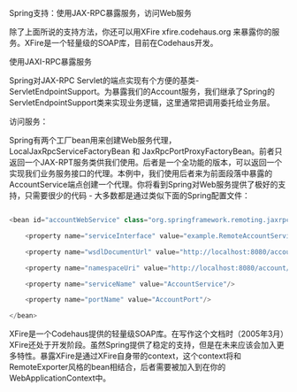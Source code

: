 Spring支持：使用JAX-RPC暴露服务，访问Web服务
除了上面所说的支持方法，你还可以用XFire xfire.codehaus.org 来暴露你的服务。XFire是一个轻量级的SOAP库，目前在Codehaus开发。
使用JAXI-RPC暴露服务 
Spring对JAX-RPC Servlet的端点实现有个方便的基类-ServletEndpointSupport。为暴露我们的Account服务，我们继承了Spring的ServletEndpointSupport类来实现业务逻辑，这里通常把调用委托给业务层。
访问服务：
Spring有两个工厂bean用来创建Web服务代理，LocalJaxRpcServiceFactoryBean 和 JaxRpcPortProxyFactoryBean。前者只返回一个JAX-RPT服务类供我们使用。后者是一个全功能的版本，可以返回一个实现我们业务服务接口的代理。本例中，我们使用后者来为前面段落中暴露的AccountService端点创建一个代理。你将看到Spring对Web服务提供了极好的支持，只需要很少的代码 - 大多数都是通过类似下面的Spring配置文件： 
```java  
<bean id="accountWebService" class="org.springframework.remoting.jaxrpc.JaxRpcPortProxyFactoryBean">
	<property name="serviceInterface" value="example.RemoteAccountService"/>
	<property name="wsdlDocumentUrl" value="http://localhost:8080/account/services/accountService?WSDL"/>
	<property name="namespaceUri" value="http://localhost:8080/account/services/accountService"/>
	<property name="serviceName" value="AccountService"/>
	<property name="portName" value="AccountPort"/>
</bean>
```
XFire是一个Codehaus提供的轻量级SOAP库。在写作这个文档时（2005年3月）XFire还处于开发阶段。虽然Spring提供了稳定的支持，但是在未来应该会加入更多特性。暴露XFire是通过XFire自身带的context，这个context将和RemoteExporter风格的bean相结合，后者需要被加入到在你的WebApplicationContext中。